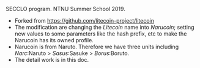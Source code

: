 SECCLO program. NTNU Summer School 2019.
* Forked from https://github.com/litecoin-project/litecoin
* The modification are changing the *Litecoin* name into *Narucoin*; setting new values to some parameters like the hash prefix, etc to make the Narucoin has its owned profile.
* Narucoin is from Naruto. Therefore we have three units including *Narc*:Naruto > *Sasus*:Sasuke > *Borus*:Boruto.
* The detail work is in this doc.
